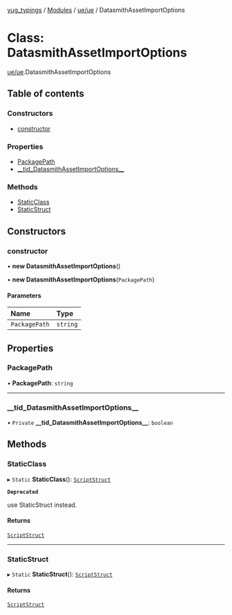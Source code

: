 [yug_typings](../README.md) / [Modules](../modules.md) / [ue/ue](../modules/ue_ue.md) / DatasmithAssetImportOptions

# Class: DatasmithAssetImportOptions

[ue/ue](../modules/ue_ue.md).DatasmithAssetImportOptions

## Table of contents

### Constructors

- [constructor](ue_ue.DatasmithAssetImportOptions.md#constructor)

### Properties

- [PackagePath](ue_ue.DatasmithAssetImportOptions.md#packagepath)
- [\_\_tid\_DatasmithAssetImportOptions\_\_](ue_ue.DatasmithAssetImportOptions.md#__tid_datasmithassetimportoptions__)

### Methods

- [StaticClass](ue_ue.DatasmithAssetImportOptions.md#staticclass)
- [StaticStruct](ue_ue.DatasmithAssetImportOptions.md#staticstruct)

## Constructors

### constructor

• **new DatasmithAssetImportOptions**()

• **new DatasmithAssetImportOptions**(`PackagePath`)

#### Parameters

| Name | Type |
| :------ | :------ |
| `PackagePath` | `string` |

## Properties

### PackagePath

• **PackagePath**: `string`

___

### \_\_tid\_DatasmithAssetImportOptions\_\_

• `Private` **\_\_tid\_DatasmithAssetImportOptions\_\_**: `boolean`

## Methods

### StaticClass

▸ `Static` **StaticClass**(): [`ScriptStruct`](ue_ue.ScriptStruct.md)

**`Deprecated`**

use StaticStruct instead.

#### Returns

[`ScriptStruct`](ue_ue.ScriptStruct.md)

___

### StaticStruct

▸ `Static` **StaticStruct**(): [`ScriptStruct`](ue_ue.ScriptStruct.md)

#### Returns

[`ScriptStruct`](ue_ue.ScriptStruct.md)
